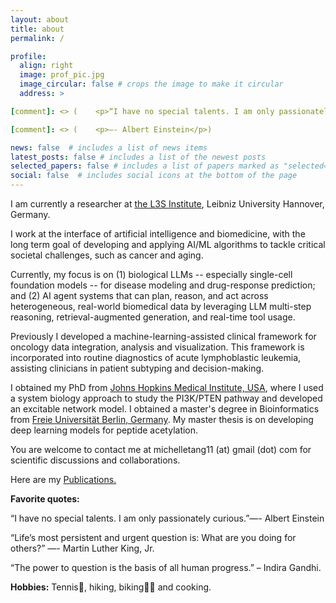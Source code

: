 ```yaml
---
layout: about
title: about
permalink: /

profile:
  align: right
  image: prof_pic.jpg
  image_circular: false # crops the image to make it circular
  address: >

[comment]: <> (    <p>“I have no special talents. I am only passionately curious.”</p>)

[comment]: <> (    <p>—- Albert Einstein</p>)

news: false  # includes a list of news items
latest_posts: false # includes a list of the newest posts
selected_papers: false # includes a list of papers marked as "selected={true}"
social: false  # includes social icons at the bottom of the page
---
```


I am currently a researcher at [the L3S Institute](https://www.l3s.de/the-l3s/), Leibniz University Hannover, Germany.

I work at the interface of artificial intelligence and biomedicine, with the long term goal of developing and applying AI/ML algorithms to tackle critical societal challenges, such as cancer and aging. 

Currently, my focus is on (1) biological LLMs -- especially single-cell foundation models -- for disease modeling and drug-response prediction; and (2) AI agent systems that can plan, reason, and act across heterogeneous, real-world biomedical data by leveraging LLM multi-step reasoning, retrieval-augmented generation, and real-time tool usage.

Previously I developed a machine-learning-assisted clinical framework for oncology data integration, analysis and visualization. This framework is incorporated into routine diagnostics of acute lymphoblastic leukemia, assisting clinicians in patient subtyping and decision-making.

I obtained my PhD from [Johns Hopkins Medical Institute, USA](https://www.hopkinsmedicine.org/), where I used a system biology approach to study the PI3K/PTEN pathway and developed an excitable network model. I obtained a master's degree in Bioinformatics from  [Freie Universität Berlin, Germany](https://www.fu-berlin.de/). My master thesis is on developing deep learning models for peptide acetylation. <!--I obtained my bachelor's degree from [University of Science and Technology, China](https://www.ustc.edu.cn/).-->

You are welcome to contact me at michelletang11 (at) gmail (dot) com for scientific discussions and collaborations. 

Here are my [Publications.](https://mtang11.github.io/publications/)

**Favorite quotes:**

“I have no special talents. I am only passionately curious.”—- Albert Einstein

“Life’s most persistent and urgent question is: What are you doing for others?” —- Martin Luther King, Jr.

“The power to question is the basis of all human progress.” – Indira Gandhi.

**Hobbies:** Tennis:tennis:, hiking, biking:biking_woman: and cooking.


